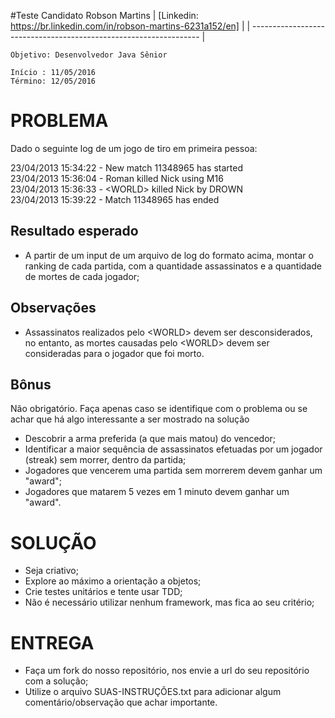 #Teste Candidato Robson Martins
| [Linkedin: https://br.linkedin.com/in/robson-martins-6231a152/en] |
| ----------------------------------------------------------------- |

```
Objetivo: Desenvolvedor Java Sênior

Início : 11/05/2016
Término: 12/05/2016
```


PROBLEMA
========
Dado o seguinte log de um jogo de tiro em primeira pessoa:

23/04/2013 15:34:22 - New match 11348965 has started  
23/04/2013 15:36:04 - Roman killed Nick using M16  
23/04/2013 15:36:33 - &lt;WORLD&gt; killed Nick by DROWN  
23/04/2013 15:39:22 - Match 11348965 has ended  

Resultado esperado
------------------
* A partir de um input de um arquivo de log do formato acima, montar o ranking de cada partida, com a quantidade assassinatos e a quantidade de mortes de cada jogador;

Observações
------------
* Assassinatos realizados pelo &lt;WORLD&gt; devem ser desconsiderados, no entanto, as mortes causadas pelo &lt;WORLD&gt; devem ser consideradas para o jogador que foi morto.


Bônus
-----
Não obrigatório. Faça apenas caso se identifique com o problema ou se achar que há algo interessante a ser mostrado na solução
* Descobrir a arma preferida (a que mais matou) do vencedor;
* Identificar a maior sequência de assassinatos efetuadas por um jogador (streak) sem morrer, dentro da partida;
* Jogadores que vencerem uma partida sem morrerem devem ganhar um "award";
* Jogadores que matarem 5 vezes em 1 minuto devem ganhar um "award".


SOLUÇÃO
=======
* Seja criativo;
* Explore ao máximo a orientação a objetos;
* Crie testes unitários e tente usar TDD;
* Não é necessário utilizar nenhum framework, mas fica ao seu critério; 

ENTREGA
=======
* Faça um fork do nosso repositório, nos envie a url do seu repositório com a solução;
* Utilize o arquivo SUAS-INSTRUÇÕES.txt para adicionar algum comentário/observação que achar importante.

